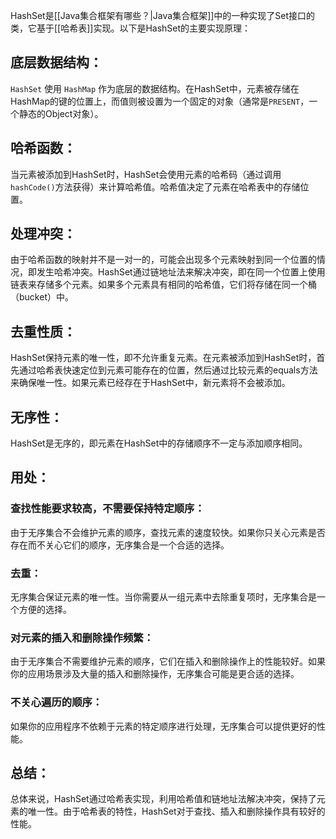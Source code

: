 HashSet是[[Java集合框架有哪些？|Java集合框架]]中的一种实现了Set接口的类，它基于[[哈希表]]实现。以下是HashSet的主要实现原理：
## 底层数据结构：
`HashSet` 使用 `HashMap` 作为底层的数据结构。在HashSet中，元素被存储在HashMap的键的位置上，而值则被设置为一个固定的对象（通常是`PRESENT`，一个静态的Object对象）。
## 哈希函数：
当元素被添加到HashSet时，HashSet会使用元素的哈希码（通过调用`hashCode()`方法获得）来计算哈希值。哈希值决定了元素在哈希表中的存储位置。
## 处理冲突：
由于哈希函数的映射并不是一对一的，可能会出现多个元素映射到同一个位置的情况，即发生哈希冲突。HashSet通过链地址法来解决冲突，即在同一个位置上使用链表来存储多个元素。如果多个元素具有相同的哈希值，它们将存储在同一个桶（bucket）中。
## 去重性质：
HashSet保持元素的唯一性，即不允许重复元素。在元素被添加到HashSet时，首先通过哈希表快速定位到元素可能存在的位置，然后通过比较元素的equals方法来确保唯一性。如果元素已经存在于HashSet中，新元素将不会被添加。
## 无序性：
HashSet是无序的，即元素在HashSet中的存储顺序不一定与添加顺序相同。

## 用处：
### 查找性能要求较高，不需要保持特定顺序：
由于无序集合不会维护元素的顺序，查找元素的速度较快。如果你只关心元素是否存在而不关心它们的顺序，无序集合是一个合适的选择。
### 去重：
无序集合保证元素的唯一性。当你需要从一组元素中去除重复项时，无序集合是一个方便的选择。
### 对元素的插入和删除操作频繁：
由于无序集合不需要维护元素的顺序，它们在插入和删除操作上的性能较好。如果你的应用场景涉及大量的插入和删除操作，无序集合可能是更合适的选择。
### 不关心遍历的顺序：
如果你的应用程序不依赖于元素的特定顺序进行处理，无序集合可以提供更好的性能。
## 总结：
总体来说，HashSet通过哈希表实现，利用哈希值和链地址法解决冲突，保持了元素的唯一性。由于哈希表的特性，HashSet对于查找、插入和删除操作具有较好的性能。